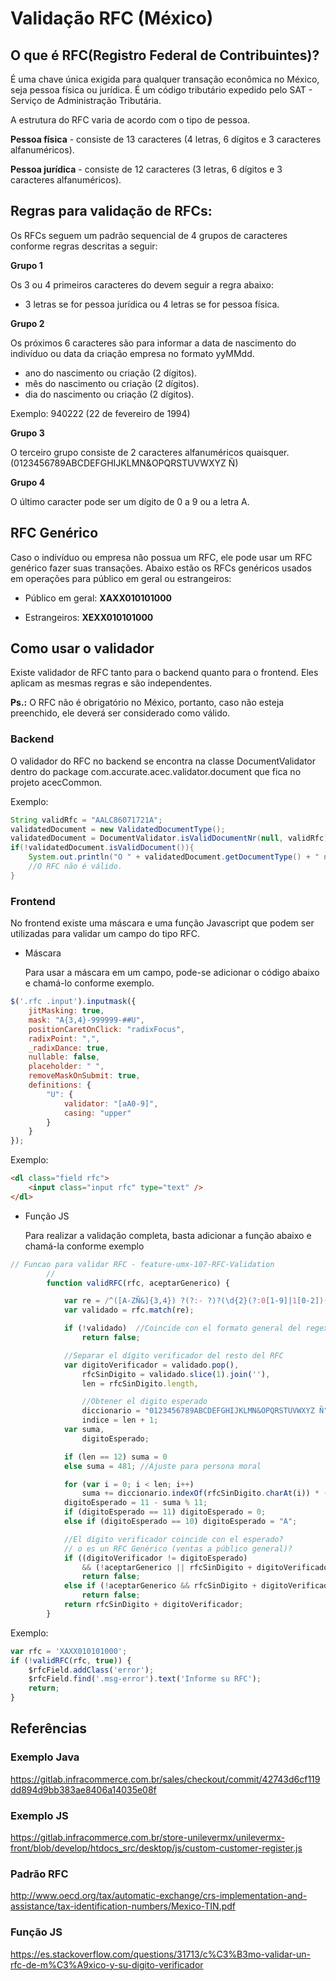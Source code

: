 # **Validação RFC (México)**

## O que é RFC(Registro Federal de Contribuintes)?

É uma chave única exigida para qualquer transação econômica no México, seja pessoa física ou jurídica. É um código tributário expedido pelo SAT - Serviço de Administração Tributária.

A estrutura do RFC varia de acordo com o tipo de pessoa.

**Pessoa física** - consiste de 13 caracteres (4 letras, 6 dígitos e 3 caracteres alfanuméricos).

**Pessoa jurídica** - consiste de 12 caracteres (3 letras, 6 dígitos e 3 caracteres alfanuméricos).


## **Regras para validação de RFCs:**

Os RFCs seguem um padrão sequencial de 4 grupos de caracteres conforme regras descritas a seguir:

**Grupo 1**

Os 3 ou 4 primeiros caracteres do devem seguir a regra abaixo:
- 3 letras se for pessoa jurídica ou 4 letras se for pessoa física.

**Grupo 2**

Os próximos 6 caracteres são para informar a data de nascimento do indivíduo ou data da criação empresa no formato yyMMdd.
- ano do nascimento ou criação (2 dígitos).
- mês do nascimento ou criação (2 dígitos).
- dia do nascimento ou criação (2 dígitos).

Exemplo: 940222 (22 de fevereiro de 1994)

**Grupo 3**

O terceiro grupo consiste de 2 caracteres alfanuméricos quaisquer. (0123456789ABCDEFGHIJKLMN&OPQRSTUVWXYZ Ñ)

**Grupo 4**

O último caracter pode ser um dígito de 0 a 9 ou a letra A.

## RFC Genérico

Caso o indivíduo ou empresa não possua um RFC, ele pode usar um RFC genérico fazer suas transações.
Abaixo estão os RFCs genéricos usados em operações para público em geral ou estrangeiros:

- Público em geral: **XAXX010101000**

- Estrangeiros: **XEXX010101000**

## **Como usar o validador**

Existe validador de RFC tanto para o backend quanto para o frontend. Eles aplicam as mesmas regras e são independentes.

**Ps.:** O RFC não é obrigatório no México, portanto, caso não esteja preenchido, ele deverá ser considerado como válido.

### **Backend**

O validador do RFC no backend se encontra na classe DocumentValidator dentro do package com.accurate.acec.validator.document que fica no projeto acecCommon.

Exemplo:
```java
String validRfc = "AALC86071721A";
validatedDocument = new ValidatedDocumentType();
validatedDocument = DocumentValidator.isValidDocumentNr(null, validRfc);
if(!validatedDocument.isValidDocument()){
    System.out.println("O " + validatedDocument.getDocumentType() + " não é válido.");
    //O RFC não é válido.
}
```

### **Frontend**

No frontend existe uma máscara e uma função Javascript que podem ser utilizadas para validar um campo do tipo RFC. 

- Máscara
	
	Para usar a máscara em um campo, pode-se adicionar o código abaixo e chamá-lo conforme exemplo.

```javascript
$('.rfc .input').inputmask({
    jitMasking: true,
    mask: "A{3,4}-999999-##U",
    positionCaretOnClick: "radixFocus",
    radixPoint: ",",
    _radixDance: true,
    nullable: false,
    placeholder: " ",
    removeMaskOnSubmit: true,
    definitions: {
        "U": {
            validator: "[aA0-9]",
            casing: "upper"
        }
    }
});

```
Exemplo:
```html
<dl class="field rfc">
    <input class="input rfc" type="text" />
</dl>
```

- Função JS

	Para realizar a validação completa, basta adicionar a função abaixo e chamá-la conforme exemplo
```javascript
// Funcao para validar RFC - feature-umx-107-RFC-Validation
		//
		function validRFC(rfc, aceptarGenerico) {

			var re = /^([A-ZÑ&]{3,4}) ?(?:- ?)?(\d{2}(?:0[1-9]|1[0-2])(?:0[1-9]|[12]\d|3[01])) ?(?:- ?)?([A-Z\d]{2})([A\d])$/;
			var validado = rfc.match(re);

			if (!validado)  //Coincide con el formato general del regex?
				return false;

			//Separar el dígito verificador del resto del RFC
			var digitoVerificador = validado.pop(),
				rfcSinDigito = validado.slice(1).join(''),
				len = rfcSinDigito.length,

				//Obtener el digito esperado
				diccionario = "0123456789ABCDEFGHIJKLMN&OPQRSTUVWXYZ Ñ",
				indice = len + 1;
			var suma,
				digitoEsperado;

			if (len == 12) suma = 0
			else suma = 481; //Ajuste para persona moral

			for (var i = 0; i < len; i++)
				suma += diccionario.indexOf(rfcSinDigito.charAt(i)) * (indice - i);
			digitoEsperado = 11 - suma % 11;
			if (digitoEsperado == 11) digitoEsperado = 0;
			else if (digitoEsperado == 10) digitoEsperado = "A";

			//El dígito verificador coincide con el esperado?
			// o es un RFC Genérico (ventas a público general)?
			if ((digitoVerificador != digitoEsperado)
				&& (!aceptarGenerico || rfcSinDigito + digitoVerificador != "XAXX010101000"))
				return false;
			else if (!aceptarGenerico && rfcSinDigito + digitoVerificador == "XEXX010101000")
				return false;
			return rfcSinDigito + digitoVerificador;
		}

```
Exemplo:
```javascript
var rfc = 'XAXX010101000';
if (!validRFC(rfc, true)) {
	$rfcField.addClass('error');
	$rfcField.find('.msg-error').text('Informe su RFC');
	return;
}
```

## **Referências**

### Exemplo Java
https://gitlab.infracommerce.com.br/sales/checkout/commit/42743d6cf119dd894d9bb383ae8406a14035e08f

### Exemplo JS
https://gitlab.infracommerce.com.br/store-unilevermx/unilevermx-front/blob/develop/htdocs_src/desktop/js/custom-customer-register.js

### Padrão RFC
http://www.oecd.org/tax/automatic-exchange/crs-implementation-and-assistance/tax-identification-numbers/Mexico-TIN.pdf

### Função JS
https://es.stackoverflow.com/questions/31713/c%C3%B3mo-validar-un-rfc-de-m%C3%A9xico-y-su-digito-verificador
